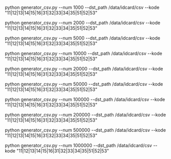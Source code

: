 python generator_csv.py --num 1000 --dst_path /data/idcard/csv --kode "11|12|13|14|15|16|31|32|33|34|35|51|52|53"

python generator_csv.py --num 2000 --dst_path /data/idcard/csv --kode "11|12|13|14|15|16|31|32|33|34|35|51|52|53"

python generator_csv.py --num 5000 --dst_path /data/idcard/csv --kode "11|12|13|14|15|16|31|32|33|34|35|51|52|53"

python generator_csv.py --num 10000 --dst_path /data/idcard/csv --kode "11|12|13|14|15|16|31|32|33|34|35|51|52|53"

python generator_csv.py --num 20000 --dst_path /data/idcard/csv --kode "11|12|13|14|15|16|31|32|33|34|35|51|52|53"

python generator_csv.py --num 50000 --dst_path /data/idcard/csv --kode "11|12|13|14|15|16|31|32|33|34|35|51|52|53"

python generator_csv.py --num 100000 --dst_path /data/idcard/csv --kode "11|12|13|14|15|16|31|32|33|34|35|51|52|53"

python generator_csv.py --num 200000 --dst_path /data/idcard/csv --kode "11|12|13|14|15|16|31|32|33|34|35|51|52|53"

python generator_csv.py --num 500000 --dst_path /data/idcard/csv --kode "11|12|13|14|15|16|31|32|33|34|35|51|52|53"

python generator_csv.py --num 1000000 --dst_path /data/idcard/csv --kode "11|12|13|14|15|16|31|32|33|34|35|51|52|53"









